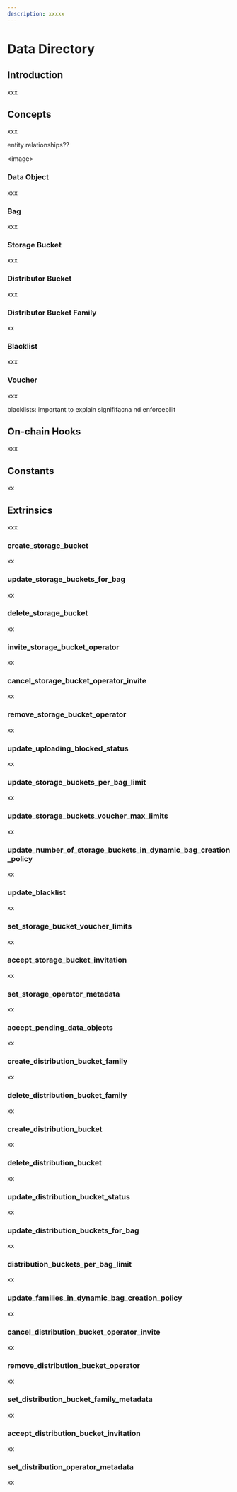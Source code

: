 ```yaml
---
description: xxxxx
---
```


# Data Directory

## Introduction

xxx

## Concepts

xxx

entity relationships??

\<image>

### Data Object

xxx

### Bag

xxx

### Storage Bucket

xxx

### Distributor Bucket

xxx

### Distributor Bucket Family

xx

### Blacklist

xxx

### Voucher

xxx

blacklists: important to explain signififacna nd enforcebilit

## On-chain Hooks

xxx

## Constants

xx

## Extrinsics

xxx

### create_storage_bucket

xx

### update_storage_buckets_for_bag

xx

### delete_storage_bucket

xx

### invite_storage_bucket_operator

xx

### cancel_storage_bucket_operator_invite

xx

### remove_storage_bucket_operator

xx

### update_uploading_blocked_status

xx

### update_storage_buckets_per_bag_limit

xx

### update_storage_buckets_voucher_max_limits

xx

### update_number_of_storage_buckets_in_dynamic_bag_creation_policy

xx

### update_blacklist

xx

### set_storage_bucket_voucher_limits

xx

### accept_storage_bucket_invitation

xx

### set_storage_operator_metadata

xx

### accept_pending_data_objects

xx

### create_distribution_bucket_family

xx

### delete_distribution_bucket_family

xx

### create_distribution_bucket

xx

### delete_distribution_bucket

xx

### update_distribution_bucket_status

xx

### update_distribution_buckets_for_bag

xx

### distribution_buckets_per_bag_limit

xx

### update_families_in_dynamic_bag_creation_policy

xx

### cancel_distribution_bucket_operator_invite

xx

### remove_distribution_bucket_operator

xx

### set_distribution_bucket_family_metadata

xx

### accept_distribution_bucket_invitation

xx

### set_distribution_operator_metadata

xx
